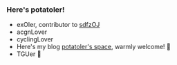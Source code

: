 ### Here's potatoler!
- exOIer, contributor to [sdfzOJ](https://gitee.com/zhjxaoini/syzoj)
- acgnLover
- cyclingLover
- Here's my blog [potatoler's space](https://potatoler.ren/), warmly welcome! 🤗
- TGUer 🏫
